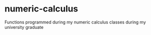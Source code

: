 # numeric-calculus
Functions programmed during my numeric calculus classes during my university graduate
